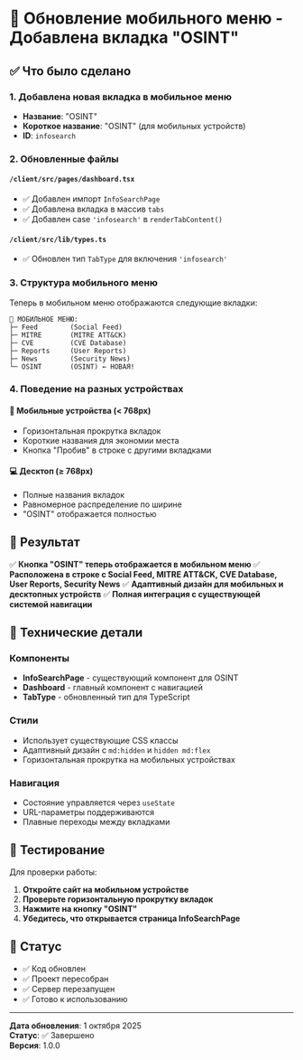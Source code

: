 # 📱 Обновление мобильного меню - Добавлена вкладка "OSINT"

## ✅ Что было сделано

### 1. **Добавлена новая вкладка в мобильное меню**
- **Название**: "OSINT"
- **Короткое название**: "OSINT" (для мобильных устройств)
- **ID**: `infosearch`

### 2. **Обновленные файлы**

#### `/client/src/pages/dashboard.tsx`
- ✅ Добавлен импорт `InfoSearchPage`
- ✅ Добавлена вкладка в массив `tabs`
- ✅ Добавлен case `'infosearch'` в `renderTabContent()`

#### `/client/src/lib/types.ts`
- ✅ Обновлен тип `TabType` для включения `'infosearch'`

### 3. **Структура мобильного меню**

Теперь в мобильном меню отображаются следующие вкладки:

```
📱 МОБИЛЬНОЕ МЕНЮ:
├─ Feed        (Social Feed)
├─ MITRE       (MITRE ATT&CK)
├─ CVE         (CVE Database)
├─ Reports     (User Reports)
├─ News        (Security News)
└─ OSINT       (OSINT) ← НОВАЯ!
```

### 4. **Поведение на разных устройствах**

#### 📱 Мобильные устройства (< 768px)
- Горизонтальная прокрутка вкладок
- Короткие названия для экономии места
- Кнопка "Пробив" в строке с другими вкладками

#### 💻 Десктоп (≥ 768px)
- Полные названия вкладок
- Равномерное распределение по ширине
- "OSINT" отображается полностью

## 🎯 Результат

✅ **Кнопка "OSINT" теперь отображается в мобильном меню**
✅ **Расположена в строке с Social Feed, MITRE ATT&CK, CVE Database, User Reports, Security News**
✅ **Адаптивный дизайн для мобильных и десктопных устройств**
✅ **Полная интеграция с существующей системой навигации**

## 🔧 Технические детали

### Компоненты
- **InfoSearchPage** - существующий компонент для OSINT
- **Dashboard** - главный компонент с навигацией
- **TabType** - обновленный тип для TypeScript

### Стили
- Использует существующие CSS классы
- Адаптивный дизайн с `md:hidden` и `hidden md:flex`
- Горизонтальная прокрутка на мобильных устройствах

### Навигация
- Состояние управляется через `useState`
- URL-параметры поддерживаются
- Плавные переходы между вкладками

## 📱 Тестирование

Для проверки работы:

1. **Откройте сайт на мобильном устройстве**
2. **Проверьте горизонтальную прокрутку вкладок**
3. **Нажмите на кнопку "OSINT"**
4. **Убедитесь, что открывается страница InfoSearchPage**

## 🚀 Статус

- ✅ Код обновлен
- ✅ Проект пересобран
- ✅ Сервер перезапущен
- ✅ Готово к использованию

---

**Дата обновления**: 1 октября 2025  
**Статус**: ✅ Завершено  
**Версия**: 1.0.0
